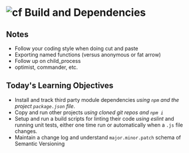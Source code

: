 ![cf](http://i.imgur.com/7v5ASc8.png) Build and Dependencies
===

## Notes
* Follow your coding style when doing cut and paste
* Exporting named functions (versus anonymous or fat arrow)
* Follow up on child_process
* optimist, commander, etc.

## Today's Learning Objectives
* Install and track third party module dependencies 
_using `npm` and the project `package.json` file_.
* Copy and run other projects _using cloned git repos and `npm i`_
* Setup and run a build scripts for linting their code _using eslint_ 
and running unit tests, either one time run or automatically when 
a `.js` file changes.
* Maintain a change log and understand `major.minor.patch` 
schema of Semantic Versioning


